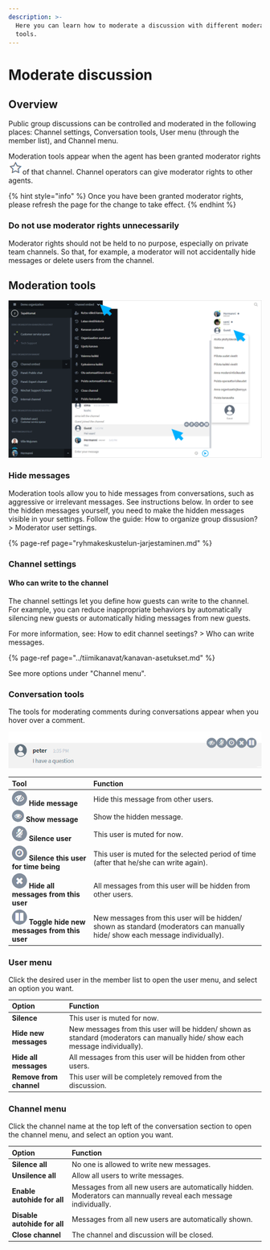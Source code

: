 ```yaml
---
description: >-
  Here you can learn how to moderate a discussion with different moderation
  tools.
---
```


# Moderate discussion

## Overview

Public group discussions can be controlled and moderated in the following places: Channel settings, Conversation tools, User menu \(through the member list\), and Channel menu.

Moderation tools appear when the agent has been granted moderator rights![](../.gitbook/assets/moderator.png)of that channel. Channel operators can give moderator rights to other agents.

{% hint style="info" %}
Once you have been granted moderator rights, please refresh the page for the change to take effect.
{% endhint %}

### Do not use moderator rights unnecessarily <a id="ala-pida-moderaattorioikeuksia-turhaan-kaytossa"></a>

Moderator rights should not be held to no purpose, especially on private team channels. So that, for example, a moderator will not accidentally hide messages or delete users from the channel.

## Moderation tools

![Moderation tools and options](../.gitbook/assets/channel-embed-moderation.png)

### Hide messages

Moderation tools allow you to hide messages from conversations, such as aggressive or irrelevant messages. See instructions below. In order to see the hidden messages yourself, you need to make the hidden messages visible in your settings. Follow the guide: How to organize group dissusion? &gt; Moderator user settings.

{% page-ref page="ryhmakeskustelun-jarjestaminen.md" %}

### Channel settings

#### Who can write to the channel

The channel settings let you define how guests can write to the channel. For example, you can reduce inappropriate behaviors by automatically silencing new guests or automatically hiding messages from new guests.

For more information, see: How to edit channel seetings? &gt; Who can write messages.

{% page-ref page="../tiimikanavat/kanavan-asetukset.md" %}

See more options under "Channel menu".

### Conversation tools

The tools for moderating comments during conversations appear when you hover over a comment.

![Moderator&apos;s conversation tools](../.gitbook/assets/moderator-comment-tools%20%281%29.png)

| Tool | Function |
| :--- | :--- |
| ![](../.gitbook/assets/mod1.png) **Hide message** | Hide this message from other users. |
| ![](../.gitbook/assets/unhide-message.png) **Show message** | Show the hidden message. |
| ![](../.gitbook/assets/mod2.png) **Silence user** | This user is muted for now. |
| ![](../.gitbook/assets/mod3.png) **Silence this user for time being** | This user is muted for the selected period of time \(after that he/she can write again\). |
| ![](../.gitbook/assets/mod4.png) **Hide all messages from this user** | All messages from this user will be hidden from other users. |
| ![](../.gitbook/assets/mod5.png) **Toggle hide new messages from this user** | New messages from this user will be hidden/ shown as standard \(moderators can manually hide/ show each message individually\). |

### User menu

Click the desired user in the member list to open the user menu, and select an option you want.

| Option | Function |
| :--- | :--- |
| **Silence** | This user is muted for now. |
| **Hide new messages** | New messages from this user will be hidden/ shown as standard \(moderators can manually hide/ show each message individually\). |
| **Hide all messages** | All messages from this user will be hidden from other users. |
| **Remove from channel** | This user will be completely removed from the discussion. |

### Channel menu

Click the channel name at the top left of the conversation section to open the channel menu, and select an option you want.

| Option | Function |
| :--- | :--- |
| **Silence all** | No one is allowed to write new messages. |
| **Unsilence all** | Allow all users to write messages. |
| **Enable autohide for all** | Messages from all new users are automatically hidden. Moderators can mannually reveal each message individually. |
| **Disable autohide for all** | Messages from all new users are automatically shown. |
| **Close channel** | The channel and discussion will be closed. |

